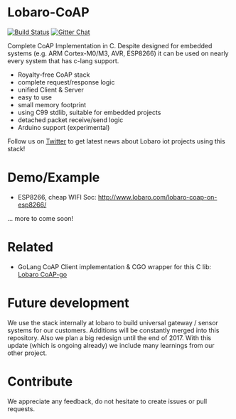 # Lobaro-CoAP

[![Build Status](https://travis-ci.org/Lobaro/lobaro-coap.svg?branch=master)](https://travis-ci.org/Lobaro/lobaro-coap)
[![Gitter Chat](http://img.shields.io/badge/chat-online-brightgreen.svg)](https://gitter.im/lobaro-iot/Lobby)

Complete CoAP Implementation in C.
Despite designed for embedded systems (e.g. ARM Cortex-M0/M3, AVR, ESP8266) it can be used on nearly every system that has c-lang support.

* Royalty-free CoAP stack
* complete request/response logic
* unified Client & Server
* easy to use
* small memory footprint
* using C99 stdlib, suitable for embedded projects
* detached packet receive/send logic
* Arduino support (experimental)

Follow us on [Twitter](https://twitter.com/LobaroHH) to get latest news about Lobaro iot projects using this stack!

# Demo/Example
* ESP8266, cheap WIFI Soc: http://www.lobaro.com/lobaro-coap-on-esp8266/

... more to come soon!

# Related
* GoLang CoAP Client implementation & CGO wrapper for this C lib: [Lobaro CoAP-go](https://github.com/Lobaro/coap-go)

# Future development
We use the stack internally at lobaro to build universal gateway / sensor systems for our customers. Additions will be constantly merged into this repository. Also we plan a big redesign until the end of 2017. With this update (which is ongoing already) we include many learnings from our other project. 

# Contribute
We appreciate any feedback, do not hesitate to create issues or pull requests.

